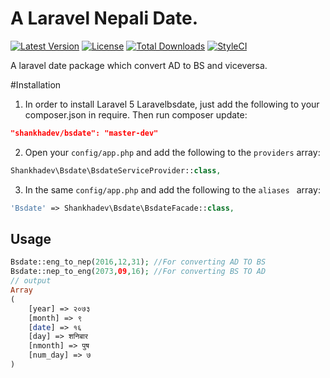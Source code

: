 # A Laravel Nepali Date.

[![Latest Version](https://img.shields.io/github/release/shankhadevpadam/laravelbsdate/tag/v1.0.0.svg?style=flat-square)](https://github.com/shankhadevpadam/laravelbsdate/releases/tag/v1.0.0)
[![License](https://img.shields.io/badge/license-MIT-brightgreen.svg?style=flat-square)](https://packagist.org/packages/shankhadev/bsdate)
[![Total Downloads](https://img.shields.io/github/downloads/shankhadevpadam/laravelbsdate/total.svg?style=flat-square)](https://packagist.org/packages/shankhadev/bsdate)
[![StyleCI](https://styleci.io/repos/102555089/shield?branch=master)](https://styleci.io/repos/102555089)

A laravel date package which convert AD to BS and viceversa.

#Installation
1) In order to install Laravel 5 Laravelbsdate, just add the following to your composer.json in require. Then run composer update:

```json
"shankhadev/bsdate": "master-dev"
```

2) Open your `config/app.php` and add the following to the `providers` array:

```php
Shankhadev\Bsdate\BsdateServiceProvider::class,
```

3) In the same `config/app.php` and add the following to the `aliases ` array: 

```php
'Bsdate' => Shankhadev\Bsdate\BsdateFacade::class,
```

## Usage

```php
Bsdate::eng_to_nep(2016,12,31); //For converting AD TO BS
Bsdate::nep_to_eng(2073,09,16); //For converting BS TO AD
// output 
Array
(
    [year] => २०७३
    [month] => ९
    [date] => १६
    [day] => शनिबार
    [nmonth] => पुष
    [num_day] => ७
)
```
